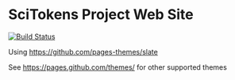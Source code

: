 # SciTokens Project Web Site

[![Build Status](https://travis-ci.org/scitokens/scitokens.github.io.svg?branch=master)](https://travis-ci.org/scitokens/scitokens.github.io)

Using https://github.com/pages-themes/slate

See https://pages.github.com/themes/ for other supported themes
